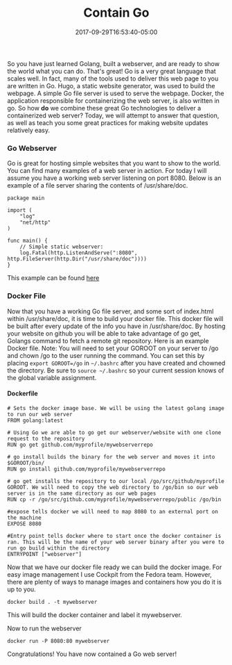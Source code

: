 ﻿---
title: "Contain Go"
date: 2017-09-29T16:53:40-05:00
draft: false

---

So you have just learned Golang, built a webserver, and are ready to show the world what you can do. That's great! Go is a very great language that scales well. In fact, many of the tools used to deliver this web page to you are written in Go. Hugo, a static website generator, was used to build the webpage. A simple Go file server is used to serve the webpage. Docker, the application responsible for containerizing the web server, is also written in go. So how **do** we combine these great Go technologies to deliver a containerized web server? Today, we will attempt to answer that question, as well as teach you some great practices for making website updates relatively easy.

### Go Webserver 

Go is great for hosting simple websites that you want to show to the world. You can find many examples of a web server in action. For today I will assume you have a working web server listening on port 8080. Below is an example of a file server sharing the contents of /usr/share/doc.

~~~~
package main

import (
	"log"
	"net/http"
)

func main() {
	// Simple static webserver:
	log.Fatal(http.ListenAndServe(":8080", http.FileServer(http.Dir("/usr/share/doc"))))
}
~~~~
This example can be found [here](https://golang.org/pkg/net/http/#example_FileServer)

### Docker File
Now that you have a working Go file server, and some sort of index.html within /usr/share/doc, it is time to build your docker file. This docker file will be built after every update of the info you have in /usr/share/doc. By hosting your website on github you will be able to take advantage of go get, Golangs command to fetch a remote git repository. Here is an example Docker file. Note: You will need to set your GOROOT on your server to /go and chown /go to the user running the command. You can set this by placing `export GOROOT=/go` in `~/.bashrc` after you have created and chowned the directory. Be sure to `source ~/.bashrc` so your current session knows of the global variable assignment.

#### Dockerfile
~~~~
# Sets the docker image base. We will be using the latest golang image to run our web server
FROM golang:latest

# Using Go we are able to go get our webserver/website with one clone request to the repository
RUN go get github.com/myprofile/mywebserverrepo

# go install builds the binary for the web server and moves it into $GOROOT/bin/ 
RUN go install github.com/myprofile/mywebserverrepo

# go get installs the repository to our local /go/src/github/myprofile GOROOT. We will need to copy the web directory to /go/bin so our web server is in the same directory as our web pages
RUN cp -r /go/src/github.com/myprofile/mywebserverrepo/public /go/bin

#expose tells docker we will need to map 8080 to an external port on the machine
EXPOSE 8080

#Entry point tells docker where to start once the docker container is ran. This will be the name of your web server binary after you were to run go build within the directory 
ENTRYPOINT ["webserver"]
 ~~~~

Now that we have our docker file ready we can build the docker image. For easy image management I use Cockpit from the Fedora team. However, there are plenty of ways to manage images and containers how you do it is up to you.

`docker build . -t mywebserver`

This will build the docker container and label it mywebserver. 

Now to run the webserver

`docker run -P 8080:80 mywebserver`

Congratulations! You have now contained a Go web server!
